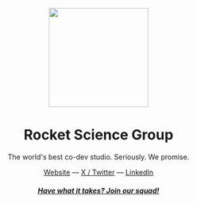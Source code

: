 <p align="center">
<img src="https://github.com/rocketsciencegg/.github/blob/main/profile/github-onepiece.png" height="200">
</p>

<h1 align="center">
Rocket Science Group
</h1>
<p align="center">
The world's best co-dev studio.  Seriously. We promise.
<p>
<div align="center">
  <a href="https://rocketscience.gg">Website</a> —
  <a href="https://www.x.com/rocketsciencegg">X / Twitter</a> —
  <a href="https://www.linkedin.com/company/rocketsciencegg">LinkedIn</a>
</div>
<h4 align="center">
<a href="https://rocketscience.gg/careers"><i>Have what it takes? Join our squad!</i></a>
</h4>
